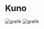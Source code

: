 # Kuno
![grafik](https://user-images.githubusercontent.com/45797275/134503894-e9bf6541-8835-4082-ae48-a361f12bf5fb.png)
![grafik](https://user-images.githubusercontent.com/45797275/134503806-a368342e-c190-4950-9cd5-566940177c32.png)
